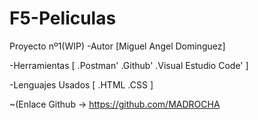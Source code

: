 # F5-Peliculas
Proyecto nº1(WIP)
-Autor
[Miguel Angel Dominguez]

-Herramientas
[
.Postman'
.Github'
.Visual Estudio Code'
]

-Lenguajes Usados
[
.HTML
.CSS
]

~(Enlace Github -> https://github.com/MADROCHA 

